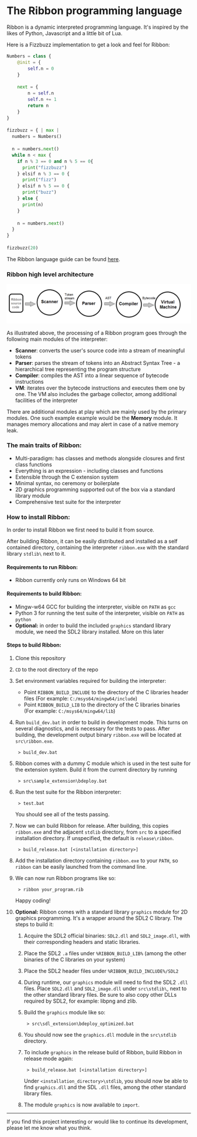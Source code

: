 # The Ribbon programming language

Ribbon is a dynamic interpreted programming language. It's inspired by the likes of Python, Javascript and a little bit of Lua.

Here is a Fizzbuzz implementation to get a look and feel for Ribbon:

```Python
Numbers = class {
    @init = {
        self.n = 0
    }

    next = {
        n = self.n
        self.n += 1
        return n
    }
}

fizzbuzz = { | max |
  numbers = Numbers()

  n = numbers.next()
  while n < max {
    if n % 3 == 0 and n % 5 == 0{
      print("fizzbuzz")
    } elsif n % 3 == 0 {
      print("fizz")
    } elsif n % 5 == 0 {
      print("buzz")
    } else {
      print(n)
    }

    n = numbers.next()
  }
}

fizzbuzz(20)
```

The Ribbon language guide can be found [here](docs/guide.md).

### Ribbon high level architecture

![Ribbon architecture](docs/ribbon_architecture.png "Ribbon architecture")

As illustrated above, the processing of a Ribbon program goes through the following main modules of the interpreter:

* **Scanner**: converts the user's source code into a stream of meaningful tokens
* **Parser**: parses the stream of tokens into an Abstract Syntax Tree - a hierarchical tree representing the program structure
* **Compiler**: compiles the AST into a linear sequence of bytecode instructions 
* **VM**: iterates over the bytecode instructions and executes them one by one. The VM also includes the garbage collector, among additional facilities of the interpreter
  
There are additional modules at play which are mainly used by the primary modules. One such example example would be the **Memory** module. It manages memory allocations and may alert in case of a native memory leak. 

### The main traits of Ribbon:

* Multi-paradigm: has classes and methods alongside closures and first class functions
* Everything is an expression - including classes and functions
* Extensible through the C extension system
* Minimal syntax, no ceremony or boilerplate
* 2D graphics programming supported out of the box via a standard library module
* Comprehensive test suite for the interpreter

### How to install Ribbon:

In order to install Ribbon we first need to build it from source.

After building Ribbon, it can be easily distributed and installed as a self contained directory, containing the interpreter `ribbon.exe` with the standard library `stdlib\` next to it.

#### Requirements to run Ribbon:

* Ribbon currently only runs on Windows 64 bit

#### Requirements to build Ribbon:

* Mingw-w64 GCC for building the interpreter, visible on `PATH` as `gcc`
* Python 3 for running the test suite of the interpreter, visible on `PATH` as `python`
* **Optional:** in order to build the included `graphics` standard library module, we need the SDL2 library installed. More on this later

#### Steps to build Ribbon:

1. Clone this repository

2. `CD` to the root directory of the repo

3. Set environment variables required for building the interpreter:
    * Point `RIBBON_BUILD_INCLUDE` to the directory of the C libraries header files (For example: `C:/msys64/mingw64/include`)
    * Point `RIBBON_BUILD_LIB` to the directory of the C libraries binaries (For example: `C:/msys64/mingw64/lib`)

4. Run `build_dev.bat` in order to build in development mode. This turns on several diagnostics, and is necessary for the tests to pass.
   After building, the development output binary `ribbon.exe` will be located at `src\ribbon.exe`.

        > build_dev.bat
  
5. Ribbon comes with a dummy C module which is used in the test suite for the extension system. Build it from the current directory by running

        > src\sample_extension\bdeploy.bat
          
6. Run the test suite for the Ribbon interpreter:

        > test.bat
        
    You should see all of the tests passing.
    
7. Now we can build Ribbon for release. After building, this copies `ribbon.exe` and the adjacent `stdlib` directory, from `src` to a specified installation directory. If unspecified, the default is `release\ribbon`.

        > build_release.bat [<installation directory>]

8. Add the installation directory containing `ribbon.exe` to your `PATH`, so `ribbon` can be easily launched
  from the command line.
  
9. We can now run Ribbon programs like so:

        > ribbon your_program.rib
        
   Happy coding!

10. **Optional:** Ribbon comes with a standard library `graphics` module for 2D graphics programming. It's a wrapper around the SDL2 C library. The steps to build it:
    1. Acquire the SDL2 official binaries: `SDL2.dll` and `SDL2_image.dll`, with their corresponding headers and static libraries.
    2. Place the SDL2 `.a` files under `%RIBBON_BUILD_LIB%` (among the other binaries of the C libraries on your system)
    3. Place the SDL2 header files under `%RIBBON_BUILD_INCLUDE%/SDL2`
    4. During runtime, our `graphics` module will need to find the SDL2 `.dll` files. Place `SDL2.dll` and `SDL2_image.dll` under `src\stdlib\`, next to the other standard library files. Be sure to also copy other DLLs required by SDL2, for example: libpng and zlib.
    5. Build the `graphics` module like so:
  
            > src\sdl_extension\bdeploy_optimized.bat
          
    6. You should now see the `graphics.dll` module in the `src\stdlib` directory.
    
    7. To include `graphics` in the release build of Ribbon, build Ribbon in release mode again:
    
            > build_release.bat [<installation directory>]
            
       Under `<installation_directory>\stdlib`, you should now be able to find `graphics.dll` and the SDL `.dll` files,
       among the other standard library files.
       
    8. The module `graphics` is now available to `import`.

-----

If you find this project interesting or would like to continue its development, please let me know what you think.
